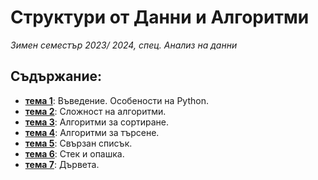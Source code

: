 # Структури от Данни и Алгоритми
*Зимен семестър 2023/ 2024, спец. Анализ на данни*

## Съдържание:

- [**тема 1**](sem01): Въведение. Особености на Python.
- [**тема 2**](sem02): Сложност на алгоритми.
- [**тема 3**](sem03): Алгоритми за сортиране.
- [**тема 4**](sem04): Алгоритми за търсене.
- [**тема 5**](sem05): Свързан списък.
- [**тема 6**](sem06): Стек и опашка.
- [**тема 7**](sem07): Дървета.